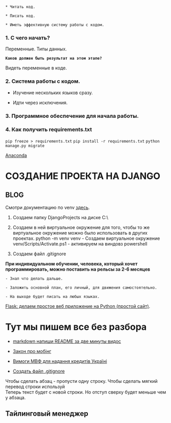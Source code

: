


`* Читать код.`

`* Писать код.`

`* Иметь эффективную систему работы с кодом.`



### 1. С чего начать?

Переменные.
Типы данных.


**`Каков должен быть результат на этом этапе?`**

Видеть переменные в коде.



### 2. Система работы с кодом. 

- Изучение нескольких языков сразу.

- Идти через исключения.

### 3. Программное обеспечение для начала работы.


### 4. Как получить requirements.txt

 `pip freeze > requirements.txt`
 `pip install -r requirements.txt`
 `python manage.py migrate`

 [Anaconda](/doc/Anaconda.md)

 
 СОЗДАНИЕ ПРОЕКТА НА DJANGO
 ===========================

 BLOG
 ---



 Смотри документацию  по venv [здесь](https://docs.python.org/3/library/venv.html?highlight=venv).


 1. Создаем папку DjangoProjects на диске С:\
 2. Создаем в ней виртуальное окружение для того, чтобы то же виртуальное окружение можно было использовать в других проектах.
python -m venv venv - Создаем виртуальное окружение 
venv/Scripts/Activate.ps1 - активируем на виндовз powershell 

3. Создаем файл .gitignore









**При индивидуальном обучении, человека, который хочет программировать, можно поставить на рельсы за 2-6 месяцев**

`- Знал что делать дальше.`

`- Заложить основной план, его личный, для движения самостоятельно.`

`- На выходе будет писать на любых языках.`

[Flask: делаем простое веб приложение на Python (простой сайт)](https://www.youtube.com/watch?v=uyjp8nLGkmM).


# Тут мы пишем все без разбора 




- [markdown напиши README за две минуты видос](https://www.youtube.com/watch?v=FFBTGdEMrQ4)

- [Закон про мобінг](https://ua.korrespondent.net/articles/4547436-shtrafy-za-mobinh-yak-zakon-zakhystyt-pratsivnyka-vid-tskuvannia)

- [Вимоги МВФ для надання кредитів Україні](https://ua.korrespondent.net/articles/4547478-mvf-vysunuv-umovy-do-ukrainy-dlia-nadannia-kredytiv)


- [Создать файл .gitignore](https://www.toptal.com/developers/gitignore/)


Чтобы сделать абзац - пропусти одну строку.
Чтобы сделать мягкий перевод строки используй <br/>
Теперь текст будет с новой строки. Но отступ сверху будет меньше чем у абзаца.

Тайлинговый менеджер
---
